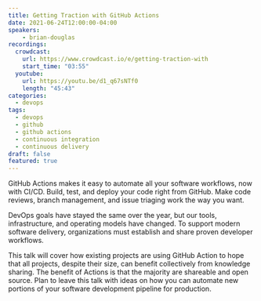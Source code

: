 ```yaml
---
title: Getting Traction with GitHub Actions
date: 2021-06-24T12:00:00-04:00
speakers:
    - brian-douglas
recordings:
  crowdcast:
    url: https://www.crowdcast.io/e/getting-traction-with
    start_time: "03:55"
  youtube:
    url: https://youtu.be/d1_q67sNTf0
    length: "45:43"
categories:
  - devops
tags:
  - devops
  - github
  - github actions
  - continuous integration
  - continuous delivery
draft: false
featured: true
---
```


GitHub Actions makes it easy to automate all your software workflows, now with CI/CD. Build, test, and deploy your code right from GitHub. Make code reviews, branch management, and issue triaging work the way you want.

DevOps goals have stayed the same over the year, but our tools, infrastructure, and operating models have changed. To support modern software delivery, organizations must establish and share proven developer workflows.

This talk will cover how existing projects are using GitHub Action to hope that all projects, despite their size, can benefit collectively from knowledge sharing. The benefit of Actions is that the majority are shareable and open source. Plan to leave this talk with ideas on how you can automate new portions of your software development pipeline for production.

